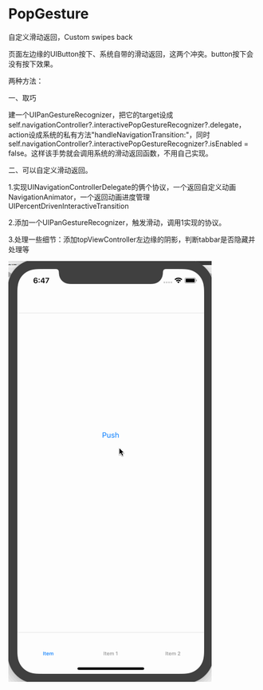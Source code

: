 # PopGesture
自定义滑动返回，Custom swipes back

页面左边缘的UIButton按下、系统自带的滑动返回，这两个冲突。button按下会没有按下效果。

两种方法：

一、取巧

建一个UIPanGestureRecognizer，把它的target设成self.navigationController?.interactivePopGestureRecognizer?.delegate，action设成系统的私有方法"handleNavigationTransition:"，同时self.navigationController?.interactivePopGestureRecognizer?.isEnabled = false。这样该手势就会调用系统的滑动返回函数，不用自己实现。

二、可以自定义滑动返回。

1.实现UINavigationControllerDelegate的俩个协议，一个返回自定义动画NavigationAnimator，一个返回动画进度管理UIPercentDrivenInteractiveTransition

2.添加一个UIPanGestureRecognizer，触发滑动，调用1实现的协议。

3.处理一些细节：添加topViewController左边缘的阴影，判断tabbar是否隐藏并处理等

![image](https://github.com/liuyongfa/PopGesture/blob/master/Untitled.gif)
